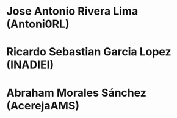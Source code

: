 <h1>Jose Antonio Rivera Lima (Antoni0RL)</h1>
<h1>Ricardo Sebastian Garcia Lopez (INADIEI)</h1>
<h1>Abraham Morales Sánchez (AcerejaAMS)</h1>
